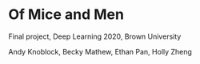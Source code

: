 # Of Mice and Men
Final project, Deep Learning 2020, Brown University

Andy Knoblock, Becky Mathew, Ethan Pan, Holly Zheng
